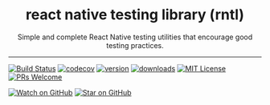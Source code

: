 <div align="center">
  <h1>react native testing library (rntl)</h1>
  <p>Simple and complete React Native testing utilities that encourage good testing practices.</p>
</div>

<hr />

[![Build Status](https://travis-ci.org/bcarroll22/rntl.svg?branch=master)](https://travis-ci.org/bcarroll22/rntl)
[![codecov](https://codecov.io/gh/bcarroll22/rntl/branch/master/graph/badge.svg)](https://codecov.io/gh/bcarroll22/rntl)
[![version](https://img.shields.io/npm/v/rntl.svg?style=flat-square)](https://www.npmjs.com/package/rntl) 
[![downloads](https://img.shields.io/npm/dm/rntl.svg?style=flat-square)](http://www.npmtrends.com/rntl)
[![MIT License](https://img.shields.io/npm/l/rntl.svg?style=flat-square)](https://github.com/bcarroll22/rntl/blob/master/LICENSE)
[![PRs Welcome](https://img.shields.io/badge/PRs-welcome-brightgreen.svg?style=flat-square)](http://makeapullrequest.com) 

[![Watch on GitHub](https://img.shields.io/github/watchers/bcarroll22/rntl.svg?style=social)](https://github.com/bcarroll22/rntl/watchers)
[![Star on GitHub](https://img.shields.io/github/stars/bcarroll22/rntl.svg?style=social)](https://github.com/bcarroll22/rntl/stargazers)
